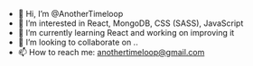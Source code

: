 - 👋 Hi, I’m @AnotherTimeloop
- 👀 I’m interested in React, MongoDB, CSS (SASS), JavaScript
- 🌱 I’m currently learning React and working on improving it
- 💞️ I’m looking to collaborate on ..
- 📫 How to reach me: anothertimeloop@gmail.com

<!---
AnotherTimeloop/AnotherTimeloop is a ✨ special ✨ repository because its `README.md` (this file) appears on your GitHub profile.
You can click the Preview link to take a look at your changes.
--->
